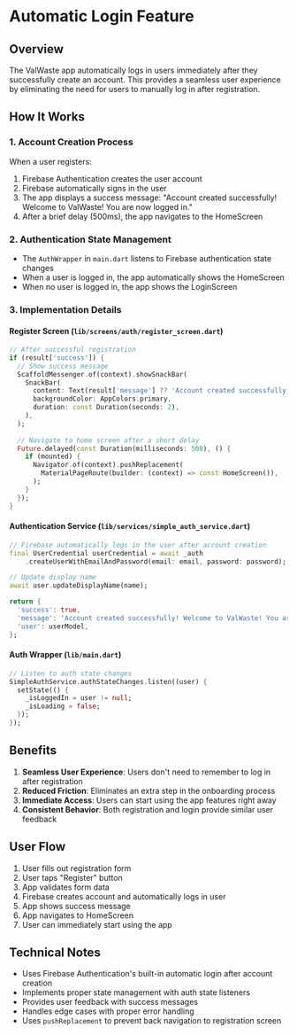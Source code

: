 # Automatic Login Feature

## Overview
The ValWaste app automatically logs in users immediately after they successfully create an account. This provides a seamless user experience by eliminating the need for users to manually log in after registration.

## How It Works

### 1. Account Creation Process
When a user registers:
1. Firebase Authentication creates the user account
2. Firebase automatically signs in the user
3. The app displays a success message: "Account created successfully! Welcome to ValWaste! You are now logged in."
4. After a brief delay (500ms), the app navigates to the HomeScreen

### 2. Authentication State Management
- The `AuthWrapper` in `main.dart` listens to Firebase authentication state changes
- When a user is logged in, the app automatically shows the HomeScreen
- When no user is logged in, the app shows the LoginScreen

### 3. Implementation Details

#### Register Screen (`lib/screens/auth/register_screen.dart`)
```dart
// After successful registration
if (result['success']) {
  // Show success message
  ScaffoldMessenger.of(context).showSnackBar(
    SnackBar(
      content: Text(result['message'] ?? 'Account created successfully! You are now logged in.'),
      backgroundColor: AppColors.primary,
      duration: const Duration(seconds: 2),
    ),
  );
  
  // Navigate to home screen after a short delay
  Future.delayed(const Duration(milliseconds: 500), () {
    if (mounted) {
      Navigator.of(context).pushReplacement(
        MaterialPageRoute(builder: (context) => const HomeScreen()),
      );
    }
  });
}
```

#### Authentication Service (`lib/services/simple_auth_service.dart`)
```dart
// Firebase automatically logs in the user after account creation
final UserCredential userCredential = await _auth
    .createUserWithEmailAndPassword(email: email, password: password);

// Update display name
await user.updateDisplayName(name);

return {
  'success': true,
  'message': 'Account created successfully! Welcome to ValWaste! You are now logged in.',
  'user': userModel,
};
```

#### Auth Wrapper (`lib/main.dart`)
```dart
// Listen to auth state changes
SimpleAuthService.authStateChanges.listen((user) {
  setState(() {
    _isLoggedIn = user != null;
    _isLoading = false;
  });
});
```

## Benefits
1. **Seamless User Experience**: Users don't need to remember to log in after registration
2. **Reduced Friction**: Eliminates an extra step in the onboarding process
3. **Immediate Access**: Users can start using the app features right away
4. **Consistent Behavior**: Both registration and login provide similar user feedback

## User Flow
1. User fills out registration form
2. User taps "Register" button
3. App validates form data
4. Firebase creates account and automatically logs in user
5. App shows success message
6. App navigates to HomeScreen
7. User can immediately start using the app

## Technical Notes
- Uses Firebase Authentication's built-in automatic login after account creation
- Implements proper state management with auth state listeners
- Provides user feedback with success messages
- Handles edge cases with proper error handling
- Uses `pushReplacement` to prevent back navigation to registration screen
